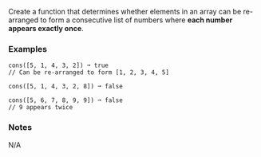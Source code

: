 Create a function that determines whether elements in an array can be re-arranged to form a consecutive list of numbers where **each number appears exactly once**.


### Examples ###
    cons([5, 1, 4, 3, 2]) ➞ true
    // Can be re-arranged to form [1, 2, 3, 4, 5]

    cons([5, 1, 4, 3, 2, 8]) ➞ false

    cons([5, 6, 7, 8, 9, 9]) ➞ false
    // 9 appears twice


### Notes ###
N/A